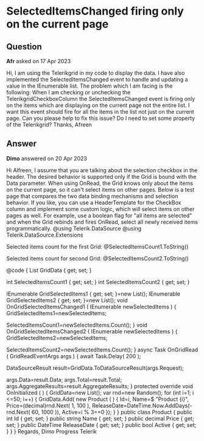 # SelectedItemsChanged firing only on the current page

## Question

**Afr** asked on 17 Apr 2023

Hi, I am using the Telerikgrid in my code to display the data. I have also implemented the SelectedItemsChanged event to handle and updating a value in the IEnumerable list. The problem which I am facing is the following: When I am checking or unchecking the TelerikgridCheckboxColumn the SelectedItemsChanged event is firing only on the items which are displaying on the current page not the entire list. I want this event should fire for all the items in the list not just on the current page. Can you please help to fix this issue? Do I need to set some property of the Telerikgrid? Thanks, Afreen

## Answer

**Dimo** answered on 20 Apr 2023

Hi Alfreen, I assume that you are talking about the selection checkbox in the header. The desired behavior is supported only if the Grid is bound with the Data parameter. When using OnRead, the Grid knows only about the items on the current page, so it can't select items on other pages. Below is a test page that compares the two data binding mechanisms and selection behavior. If you like, you can use a HeaderTemplate for the CheckBox column and implement some custom logic, which will select items on other pages as well. For example, use a boolean flag for "all items are selected" and when the Grid rebinds and fires OnRead, select all newly received items programmatically. @using Telerik.DataSource @using Telerik.DataSource.Extensions

<p>Selected items count for the first Grid: @SelectedItemsCount1.ToString()</p> <TelerikGrid Data="@GridData" TItem="@Product" Pageable="true" SelectionMode="@GridSelectionMode.Multiple" SelectedItems="@GridSelectedItems1" SelectedItemsChanged="@OnGridSelectedItemsChanged1" Height="300px"> <GridColumns> <GridCheckboxColumn SelectAllMode="@GridSelectAllMode.All" /> <GridColumn Field="@nameof(Product.Name)" Title="Product Name" /> <GridColumn Field="@nameof(Product.Price)" /> <GridColumn Field="@nameof(Product.ReleaseDate)" Title="Release Date" /> <GridColumn Field="@nameof(Product.Active)" /> </GridColumns> </TelerikGrid> <p> Selected items count for second Grid: @SelectedItemsCount2.ToString() </p> <TelerikGrid OnRead="@OnGridRead" TItem="@Product" Pageable="true" SelectionMode="@GridSelectionMode.Multiple" SelectedItems="@GridSelectedItems2" SelectedItemsChanged="@OnGridSelectedItemsChanged2" Height="300px"> <GridColumns> <GridCheckboxColumn SelectAllMode="@GridSelectAllMode.All" /> <GridColumn Field="@nameof(Product.Name)" Title="Product Name" /> <GridColumn Field="@nameof(Product.Price)" /> <GridColumn Field="@nameof(Product.ReleaseDate)" Title="Release Date" /> <GridColumn Field="@nameof(Product.Active)" /> </GridColumns> </TelerikGrid> @code {
List<Product> GridData { get; set; }

int SelectedItemsCount1 { get; set; }
int SelectedItemsCount2 { get; set; }

IEnumerable<Product> GridSelectedItems1 { get; set; }=new List<Product>();
IEnumerable<Product> GridSelectedItems2 { get; set; }=new List<Product>(); void OnGridSelectedItemsChanged1 ( IEnumerable<Product> newSelectedItems ) {
GridSelectedItems1=newSelectedItems;

SelectedItemsCount1=newSelectedItems.Count();
} void OnGridSelectedItemsChanged2 ( IEnumerable<Product> newSelectedItems ) {
GridSelectedItems2=newSelectedItems;

SelectedItemsCount2=newSelectedItems.Count();
} async Task OnGridRead ( GridReadEventArgs args ) { await Task.Delay( 200 );

DataSourceResult result=GridData.ToDataSourceResult(args.Request);

args.Data=result.Data;
args.Total=result.Total;
args.AggregateResults=result.AggregateResults;
} protected override void OnInitialized ( ) {
GridData=new List<Product>(); var rnd=new Random(); for (int i=1; i <=50; i++)
{
GridData.Add( new Product ( ) {
Id=i,
Name=$ "Product {i}",
Price=(decimal)rnd.Next( 1, 100 ),
ReleaseDate=DateTime.Now.AddDays(-rnd.Next( 60, 1000 )),
Active=i % 3==0 });
}
} public class Product { public int Id { get; set; } public string Name { get; set; } public decimal Price { get; set; } public DateTime ReleaseDate { get; set; } public bool Active { get; set; }
}
} Regards, Dimo Progress Telerik
